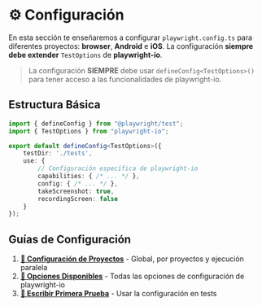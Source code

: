 # ⚙️ Configuración

En esta sección te enseñaremos a configurar `playwright.config.ts` para diferentes proyectos: **browser**, **Android** e **iOS**. La configuración **siempre debe extender** `TestOptions` de **playwright-io**.

> La configuración **SIEMPRE** debe usar `defineConfig<TestOptions>()` para tener acceso a las funcionalidades de playwright-io.

## Estructura Básica

```ts
import { defineConfig } from "@playwright/test";
import { TestOptions } from "playwright-io";

export default defineConfig<TestOptions>({
    testDir: './tests',
    use: {
        // Configuración específica de playwright-io
        capabilities: { /* ... */ },
        config: { /* ... */ },
        takeScreenshot: true,
        recordingScreen: false
    }
});
```


## Guías de Configuración

1. **[📱 Configuración de Proyectos](projects.md)** - Global, por proyectos y ejecución paralela
2. **[🔧 Opciones Disponibles](options.md)** - Todas las opciones de configuración de playwright-io
3. **[🧪 Escribir Primera Prueba](getting-started/write-first-test.md)** - Usar la configuración en tests
